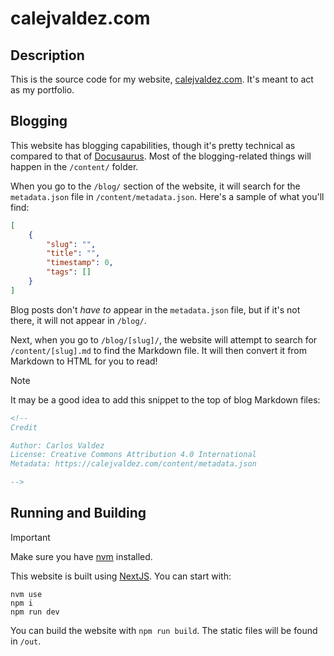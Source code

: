 # calejvaldez.com

## Description

This is the source code for my website,
[calejvaldez.com](https://calejvaldez.com/). It's meant to act as my portfolio.

## Blogging

This website has blogging capabilities, though it's pretty technical as compared
to that of [Docusaurus](https://docusaurus.io). Most of the blogging-related
things will happen in the `/content/` folder.

When you go to the `/blog/` section of the website, it will search for the
`metadata.json` file in `/content/metadata.json`. Here's a sample of what you'll
find:

```json
[
    {
        "slug": "",
        "title": "",
        "timestamp": 0,
        "tags": []
    }
]
```

Blog posts don't *have to* appear in the `metadata.json` file, but if it's not
there, it will not appear in `/blog/`.

Next, when you go to `/blog/[slug]/`, the website will attempt to search for
`/content/[slug].md` to find the Markdown file. It will then convert it from
Markdown to HTML for you to read!

> [!NOTE]
> It may be a good idea to add this snippet to the top of blog Markdown files:
>
> ```markdown
> <!--
> Credit
> 
> Author: Carlos Valdez
> License: Creative Commons Attribution 4.0 International
> Metadata: https://calejvaldez.com/content/metadata.json
> 
> -->
> ```

## Running and Building

> [!IMPORTANT]
> Make sure you have [nvm](https://github.com/nvm-sh/nvm) installed.

This website is built using [NextJS](https://nextjs.org/). You can start with:

```shell
nvm use
npm i
npm run dev
```

You can build the website with `npm run build`. The static files will be found
in `/out`.
